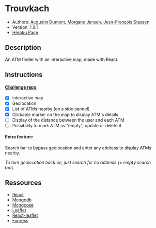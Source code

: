 # Trouvkach

-   Authors: [Augustin Dumont](https://github.com/AugustinDumont), [Morgane Jansen](https://github.com/MorganeBeCode), [Jean-François Stassen](https://github.com/jfstassen)
-   Version: 1.0.1
-   [Heroku Page](https://trouvkach-bonnie-and-clyde.herokuapp.com/)

## Description

An ATM finder with an interactive map, made with React.

## Instructions

#### [Challenge repo](https://github.com/becodeorg/LIE-Jepsen-2.14/tree/master/03-the-mountain/03-trouvkach)

-   [x] Interactive map
-   [x] Geolocation
-   [x] List of ATMs nearby (on a side pannel)
-   [x] Clickable marker on the map to display ATM's details
-   [ ] Display of the distance between the user and each ATM
-   [ ] Possibility to mark ATM as "empty", update or delete it

#### Extra feature:

Search bar to bypass geolocation and enter any address to display ATMs nearby.

_To turn geolocation back on, just search for no address (= empty search bar)._

## Ressources

-   [React](https://reactjs.org/)
-   [Mongodb](https://www.mongodb.com/)
-   [Mongoose](https://mongoosejs.com/)
-   [Leaflet](https://leafletjs.com/)
-   [React-leaflet](https://react-leaflet.js.org/)
-   [Express](https://www.npmjs.com/package/express)
